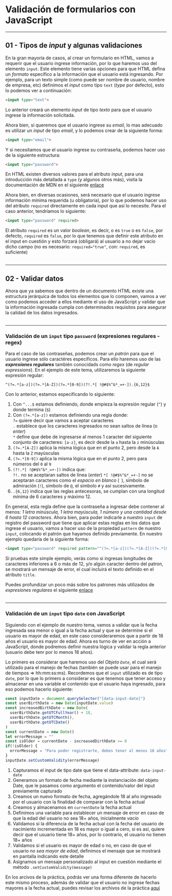 # Validación de formularios con JavaScript

---
## 01 - Tipos de *input* y algunas validaciones

En la gran mayoría de casos, al crear un formulario en HTML, vamos a requerir que el usuario ingrese información, por lo que haremos uso del elemento `input`. Este elemento tiene varias opciones para que HTML defina un *formato* específico a la información que el usuario está ingresando. Por ejemplo, para un texto simple (como puede ser nombre de usuario, nombre de empresa, etc) definimos el *input* como tipo `text` (*type* por defecto), esto lo podemos ver a continuación:
```html
<input type="text">
```
Lo anterior creará un elemento *input* de tipo *texto* para que el usuario ingrese la información solicitada.  

Ahora bien, si queremos que el usuario ingrese su *email*, lo mas adecuado es utilizar un *input* de tipo *email*, y lo podemos crear de la siguiente forma:
```html
<input type="email">
```
Y si necesitamos que el usuario ingrese su contraseña, podemos hacer uso de la siguiente estructura:
```html
<input type="password">
```
En HTML existen diversos valores para el atributo *input*, para una introducción más detallada a `type` (y algunos otros más), visita la documentación de MDN en el siguiente [enlace](https://developer.mozilla.org/es/docs/Web/HTML/Element/input#attr-type)  

Ahora bien, en diversas ocasiones, será necesario que el usuario ingrese información mínima requerida (u obligatoria), por lo que podemos hacer uso del atributo `required` directamente en cada input que así lo necesite. Para el caso anterior, tendríamos lo siguiente:
```html
<input type="password" required>
```
El atributo `required` es un valor *boolean*, es decir, o es `true` o es `false`, por defecto, `required` es `false`, por lo que tenemos que definir este atributo en el input en cuestión y esto forzará (obligará) al usuario a no dejar vacio dicho campo (no es necesario: `required="true"`, con: `required`, es suficiente)  
<br>

---
## 02 - Validar datos

Ahora que ya sabemos que dentro de un documento HTML existe una estructura jerárquica de todos los elementos que lo componen, vamos a ver como podemos acceder a ellos mediante el uso de JavaScript y validar que la información ingresada cumpla con determinados requisitos para asegurar la calidad de los datos ingresados.  
<br>

---
### **Validación de un `input` tipo `password`** (expresiones regulares - regex)

Para el caso de las contraseñas, podemos crear un *patrón* para que el usuario ingrese sólo caractéres especificos. Para ello haremos uso de las ***expresiones regulares*** también conocidads como *regex* (de *regular expressions*). En el ejemplo de este tema, utilizaremos la siguiente expresión regular:  
```
^(?=.*[a-z])(?=.*[A-Z])(?=.*[0-9])(?!.*[ !@#$%^&*_=+-]).{6,12}$
```
Con lo anterior, estamos especificando lo siguiente:
1. Con `^...$` estamos definiendo, donde empieza la expresión regular (`^`) y donde termina (`$`)
2. Con `(?=.*[a-z])` estamos definiendo una regla donde:  
   `?=` quiere decir que vamos a aceptar caracteres  
   `.` establece que los caracteres ingresados no sean saltos de línea (o *enter*)  
   `*` define que debe de ingresarse al menos 1 caracter del siguiente conjunto de caracteres: `[a-z]`, es decir desde la `a` hasta la `z` minúsculas
3. `(?=.*[A-Z])` aplica la misma lógica que en el punto 2, pero desde la `A` hasta la `Z` mayúsculas
4. `(?=.*[0-9])` aplica la misma lógica que en el punto 2, pero para números del `0` al `9`
5. `(?!.*[ !@#$%^&*_=+-])` indica que:  
   `?!.` no se aceptaran saltos de línea (*enter*)
   `*[ !@#$%^&*_=+-]` no se aceptaran caracteres como el *espacio en blanco* (` `), símbolo de admiración (`!`), símbolo de `@`, el símbolo `#` y así sucesivamente.
6. `.{6,12}` indica que las reglas antecesoras, se cumplan con una longitud mínima de 6 caracteres y máximo 12.

En general, esta regla define que la contraseña a ingresar debe contener al menos: *1 letra minúscula, 1 letra mayúscula, 1 número y una cantidad desde 6 hasta 12 caracteres*. Ahora bien, para poder indicarle a nuestro `input` de registro del password que tiene que aplicar estas reglas en los datos que ingrese el usuario, vamos a hacer uso de la propiedad `pattern` de nuestro `input`, colocando el patrón que hayamos definido previamente. En nuestro ejemplo quedaría de la siguiente forma:
```html
<input type="password" required pattern="^(?=.*[a-z])(?=.*[A-Z])(?=.*[0-9])(?!.*[ !@#$%^&*_=+-]).{6,12}$" title="Contraseña debe contener de 6 a 12 dígitos y SÓLO letras y/o números">
```
Si pruebas este simple ejemplo, verás como si ingresas longitudes de caracteres inferiores a 6 o más de 12, y/o algún caracter dentro del patron, se mostrará un mensaje de error, el cual incluirá el texto definido en el atributo `title`.  

Puedes profundizar un poco más sobre los patrones más utilizados de *expresiones regulares* el siguiente [enlace](https://regexr.com/)  
<br>

---
### **Validación de un `input` tipo `date`** con JavaScript

Siguiendo con el ejemplo de nuestro tema, vamos a validar que la fecha ingresada sea menor o igual a la fecha actual y que se determine si el usuario es mayor de edad, en este caso consideraremos que a partir de 18 años el usuario es mayor de edad. Ahora es turno de ver en acción a JavaScript, donde podremos definir nuestra lógica y validar la regla anterior (usuario debe tenr por lo menos 18 años).  

Lo primero es considerar que haremos uso del *Objeto `Date`*, el cual será utilizado para el manejo de fechas (también se puede usar para el manejo de tiempos => hh:mm:ss:ms). Recordemos que el `input` utilizado es de tipo `date`, por lo que lo primero a considerar es que tenemos que tener acceso y almacenar en una variable el contenido que el usuario haya ingresado, para eso podemos hacerlo siguiente:

```js
const inputDate = document.querySelector("[data-input-date]")
const userBirthDate = new Date(inputDate.value)
const increasedBirthDate = new Date(
  userBirthDate.getUTCFullYear() + 18,
  userBirthDate.getUTCMonth(),
  userBirthDate.getUTCDate()
)
const currentDate = new Date()
let errorMessage = ""
const isOlder = currentDate - increasedDirthDate >= 0
if(!isOlder) {
  errorMessage = "Para poder registrarte, debes tener al menos 18 años"
}
inputDate.setCustomValidity(errorMessage)
```

1. Capturamos el input de tipo date que tiene el data-attribute: `data-input-date`
2. Generamos un formato de fecha mediante la instanciación del objeto Date, que le pasamos como argumento el contenido/valor del input previamente capturado
3. Creamos un nuevo formato de fecha, agregándole 18 al año ingresado por el usuario con la finalidad de comparar con la fecha actual
4. Creamos y almacenamos en `currentDate` la fecha actual
5. Definimos una variable para establecer un mensaje de error en caso de que la edad del usuario no sea 18+ años, inicialmente *vacío*
6. Validamos si la diferencia de la fecha actual con la fecha del usuario de nacimiento incrementada en 18 es mayor o igual a cero, si es así, quiere decir que el usuario tiene 18+ años, por lo contrario, el usuario no tienen 18+ años
7. Validamos si el usuario es mayor de edad o no, en caso de que el usuario *no sea mayor de edad*, definimos el mensaje que se mostrará en pantalla indicando este detalle
8. Asignamos un mensaje personalizado al input en cuestión mediante el método `.setCustomValidity(message)`  

En los arcivos de la práctica, podrás ver una forma diferente de hacerlo este mismo proceso, además de validar que el usuario no ingrese fechas mayores a la fecha actual, puedes revisar los archivos de la práctica [aquí](./project/)  
